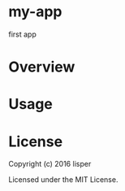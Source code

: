 # my-app

first app

# Overview

# Usage

# License

Copyright (c) 2016 lisper

Licensed under the MIT License.
